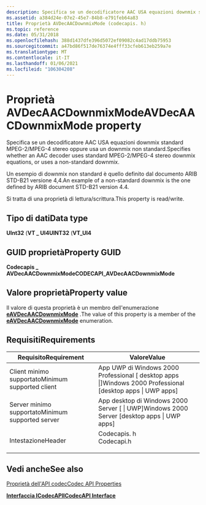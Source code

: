 ```yaml
---
description: Specifica se un decodificatore AAC USA equazioni downmix standard MPEG-2/MPEG-4 stereo oppure usa un downmix non standard.
ms.assetid: a384d24e-07e2-45e7-84b8-e791feb64a83
title: Proprietà AVDecAACDownmixMode (codecapis. h)
ms.topic: reference
ms.date: 05/31/2018
ms.openlocfilehash: 388d1437dfe396d5072ef09082c4ad17ddb75953
ms.sourcegitcommit: a47bd86f517de76374e4fff33cfeb613eb259a7e
ms.translationtype: MT
ms.contentlocale: it-IT
ms.lasthandoff: 01/06/2021
ms.locfileid: "106304208"
---
```

# <a name="avdecaacdownmixmode-property"></a><span data-ttu-id="2b47a-103">Proprietà AVDecAACDownmixMode</span><span class="sxs-lookup"><span data-stu-id="2b47a-103">AVDecAACDownmixMode property</span></span>

<span data-ttu-id="2b47a-104">Specifica se un decodificatore AAC USA equazioni downmix standard MPEG-2/MPEG-4 stereo oppure usa un downmix non standard.</span><span class="sxs-lookup"><span data-stu-id="2b47a-104">Specifies whether an AAC decoder uses standard MPEG-2/MPEG-4 stereo downmix equations, or uses a non-standard downmix.</span></span>

<span data-ttu-id="2b47a-105">Un esempio di downmix non standard è quello definito dal documento ARIB STD-B21 versione 4,4.</span><span class="sxs-lookup"><span data-stu-id="2b47a-105">An example of a non-standard downmix is the one defined by ARIB document STD-B21 version 4.4.</span></span>

<span data-ttu-id="2b47a-106">Si tratta di una proprietà di lettura/scrittura.</span><span class="sxs-lookup"><span data-stu-id="2b47a-106">This property is read/write.</span></span>

## <a name="data-type"></a><span data-ttu-id="2b47a-107">Tipo di dati</span><span class="sxs-lookup"><span data-stu-id="2b47a-107">Data type</span></span>

<span data-ttu-id="2b47a-108">**UInt32** (**VT \_ UI4**</span><span class="sxs-lookup"><span data-stu-id="2b47a-108">**UINT32** (**VT\_UI4**</span></span>

## <a name="property-guid"></a><span data-ttu-id="2b47a-109">GUID proprietà</span><span class="sxs-lookup"><span data-stu-id="2b47a-109">Property GUID</span></span>

<span data-ttu-id="2b47a-110">**Codecapis \_ AVDecAACDownmixMode**</span><span class="sxs-lookup"><span data-stu-id="2b47a-110">**CODECAPI\_AVDecAACDownmixMode**</span></span>

## <a name="property-value"></a><span data-ttu-id="2b47a-111">Valore proprietà</span><span class="sxs-lookup"><span data-stu-id="2b47a-111">Property value</span></span>

<span data-ttu-id="2b47a-112">Il valore di questa proprietà è un membro dell'enumerazione [**eAVDecAACDownmixMode**](/windows/win32/api/codecapi/ne-codecapi-eavdecaacdownmixmode) .</span><span class="sxs-lookup"><span data-stu-id="2b47a-112">The value of this property is a member of the [**eAVDecAACDownmixMode**](/windows/win32/api/codecapi/ne-codecapi-eavdecaacdownmixmode) enumeration.</span></span>

## <a name="requirements"></a><span data-ttu-id="2b47a-113">Requisiti</span><span class="sxs-lookup"><span data-stu-id="2b47a-113">Requirements</span></span>



| <span data-ttu-id="2b47a-114">Requisito</span><span class="sxs-lookup"><span data-stu-id="2b47a-114">Requirement</span></span> | <span data-ttu-id="2b47a-115">Valore</span><span class="sxs-lookup"><span data-stu-id="2b47a-115">Value</span></span> |
|-------------------------------------|---------------------------------------------------------------------------------------|
| <span data-ttu-id="2b47a-116">Client minimo supportato</span><span class="sxs-lookup"><span data-stu-id="2b47a-116">Minimum supported client</span></span><br/> | <span data-ttu-id="2b47a-117">App UWP di Windows 2000 Professional \[ desktop apps \|\]</span><span class="sxs-lookup"><span data-stu-id="2b47a-117">Windows 2000 Professional \[desktop apps \| UWP apps\]</span></span><br/>                     |
| <span data-ttu-id="2b47a-118">Server minimo supportato</span><span class="sxs-lookup"><span data-stu-id="2b47a-118">Minimum supported server</span></span><br/> | <span data-ttu-id="2b47a-119">App desktop di Windows 2000 Server \[ \| UWP\]</span><span class="sxs-lookup"><span data-stu-id="2b47a-119">Windows 2000 Server \[desktop apps \| UWP apps\]</span></span><br/>                           |
| <span data-ttu-id="2b47a-120">Intestazione</span><span class="sxs-lookup"><span data-stu-id="2b47a-120">Header</span></span><br/>                   | <dl> <span data-ttu-id="2b47a-121"><dt>Codecapis. h</dt></span><span class="sxs-lookup"><span data-stu-id="2b47a-121"><dt>Codecapi.h</dt></span></span> </dl> |



## <a name="see-also"></a><span data-ttu-id="2b47a-122">Vedi anche</span><span class="sxs-lookup"><span data-stu-id="2b47a-122">See also</span></span>

<dl> <dt>

[<span data-ttu-id="2b47a-123">Proprietà dell'API codec</span><span class="sxs-lookup"><span data-stu-id="2b47a-123">Codec API Properties</span></span>](codec-api-properties.md)
</dt> <dt>

[<span data-ttu-id="2b47a-124">**Interfaccia ICodecAPI**</span><span class="sxs-lookup"><span data-stu-id="2b47a-124">**ICodecAPI Interface**</span></span>](/windows/desktop/api/Strmif/nn-strmif-icodecapi)
</dt> </dl>

 

